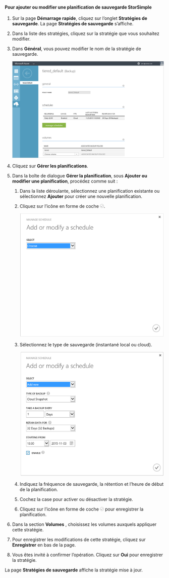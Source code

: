 
<!--author=SharS last changed: 11/04/15-->

#### <a name="to-add-or-modify-a-storsimple-backup-schedule"></a>Pour ajouter ou modifier une planification de sauvegarde StorSimple
1. Sur la page **Démarrage rapide**, cliquez sur l’onglet **Stratégies de sauvegarde**. La page **Stratégies de sauvegarde** s’affiche.
2. Dans la liste des stratégies, cliquez sur la stratégie que vous souhaitez modifier.
3. Dans **Général**, vous pouvez modifier le nom de la stratégie de sauvegarde.
   
     ![Gérer les planifications](./media/storsimple-add-modify-backup-schedule-u2/AddModifyGeneral.png)
4. Cliquez sur **Gérer les planifications**. 
5. Dans la boîte de dialogue **Gérer la planification**, sous **Ajouter ou modifier une planification**, procédez comme suit :
   
   1. Dans la liste déroulante, sélectionnez une planification existante ou sélectionnez **Ajouter** pour créer une nouvelle planification.
   2. Cliquez sur l’icône en forme de coche  ![modifier les planifications 1](./media/storsimple-add-modify-backup-schedule-u2/HCS_CheckIcon-include.png). 
      
       ![modifier les planifications 1](./media/storsimple-add-modify-backup-schedule-u2/AddModify1.png)
   3. Sélectionnez le type de sauvegarde (instantané local ou cloud).
      
       ![modifier les planifications 1](./media/storsimple-add-modify-backup-schedule-u2/AddModify2.png) 
   4. Indiquez la fréquence de sauvegarde, la rétention et l’heure de début de la planification.
   5. Cochez la case pour activer ou désactiver la stratégie.
   6. Cliquez sur l’icône en forme de coche  ![icône en forme de coche](./media/storsimple-add-modify-backup-schedule-u2/HCS_CheckIcon-include.png)  pour enregistrer la planification.
6. Dans la section **Volumes** , choisissez les volumes auxquels appliquer cette stratégie.
7. Pour enregistrer les modifications de cette stratégie, cliquez sur **Enregistrer** en bas de la page.
8. Vous êtes invité à confirmer l’opération. Cliquez sur **Oui** pour enregistrer la stratégie.

La page **Stratégies de sauvegarde** affiche la stratégie mise à jour.



<!--HONumber=Nov16_HO3-->


